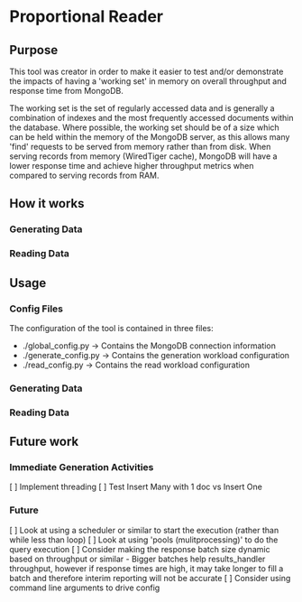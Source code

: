 # Proportional Reader
## Purpose
This tool was creator in order to make it easier to test and/or demonstrate the impacts of having a 'working set' in memory on overall throughput and response time from MongoDB. 

The working set is the set of regularly accessed data and is generally a combination of indexes and the most frequently accessed documents within the database. Where possible, the working set should be of a size which can be held within the memory of the MongoDB server, as this allows many 'find' requests to be served from memory rather than from disk. When serving records from memory (WiredTiger cache), MongoDB will have a lower response time and achieve higher throughput metrics when compared to serving records from RAM.

## How it works
### Generating Data

### Reading Data

## Usage
### Config Files
The configuration of the tool is contained in three files:
* ./global_config.py -> Contains the MongoDB connection information
* ./generate_config.py -> Contains the generation workload configuration
* ./read_config.py -> Contains the read workload configuration

### Generating Data

### Reading Data

## Future work
### Immediate Generation Activities
[ ] Implement threading
[ ] Test Insert Many with 1 doc vs Insert One

### Future
[ ] Look at using a scheduler or similar to start the execution (rather than while less than loop)
[ ] Look at using 'pools (mulitprocessing)' to do the query execution
[ ] Consider making the response batch size dynamic based on throughput or similar
    - Bigger batches help results_handler throughput, however if response times are high, it may take longer to fill a batch and therefore interim reporting will not be accurate
[ ] Consider using command line arguments to drive config